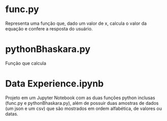 # func.py 
Representa uma função que, dado um valor de x, calcula o valor da equação e confere a resposta do usuário.
	
# pythonBhaskara.py
Função que calcula

# Data Experience.ipynb
Projeto em um Jupyter Notebook com as duas funções python inclusas (func.py e pythonBhaskara.py), além de possuir duas amostras de dados (um json e um csv) que são mostrados em ordem alfabética, de valores ou datas.
